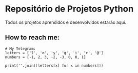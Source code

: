 # Repositório de Projetos Python
 Todos os projetos aprendidos e desenvolvidos estarão aqui.
## How to reach me:

```
# My Telegram:
letters = ['l', 'o', 'y', 'g', 'i', 'r', '@']
numbers = [-1, 2, 3, -2, -3, 0, 0, 1]

print(''.join([letters[x] for x in numbers]))
```
